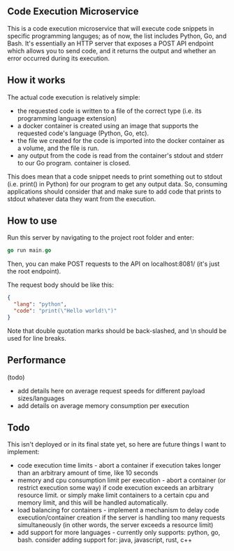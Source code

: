 ## Code Execution Microservice
This is a code execution microservice that will execute code snippets in specific programming languges; as of now, the list includes Python, Go, and Bash.
It's essentially an HTTP server that exposes a POST API endpoint which allows you to send code, and it returns the output and whether an error occurred during its execution.

## How it works
The actual code execution is relatively simple: 
* the requested code is written to a file of the correct type (i.e. its programming language extension)
* a docker container is created using an image that supports the requested code's language (Python, Go, etc).
* the file we created for the code is imported into the docker container as a volume, and the file is run.
* any output from the code is read from the container's stdout and stderr to our Go program. container is closed.

This does mean that a code snippet needs to print something out to stdout (i.e. print() in Python) for our program to get any output data.
So, consuming applications should consider that and make sure to add code that prints to stdout whatever data they want from the execution.

## How to use
Run this server by navigating to the project root folder and enter:
```go
go run main.go
```

Then, you can make POST requests to the API on localhost:8081/ (it's just the root endpoint).

The request body should be like this:
```json
{
  "lang": "python",
  "code": "print(\"Hello world!\")"
}
```
Note that double quotation marks should be back-slashed, and \n should be used for line breaks.

## Performance
(todo)
* add details here on average request speeds for different payload sizes/languages
* add details on average memory consumption per execution

## Todo
This isn't deployed or in its final state yet, so here are future things I want to implement:
* code execution time limits - abort a container if execution takes longer than an arbitrary amount of time, like 10 seconds
* memory and cpu consumption limit per execution - abort a container (or restrict execution some way) if code execution exceeds an arbitrary resource limit.
  or simply make limit containers to a certain cpu and memory limit, and this will be handled automatically.
* load balancing for containers - implement a mechanism to delay code execution/container creation if the server is handling too many requests simultaneously (in other words, the server exceeds a resource limit)
* add support for more languages - currently only supports: python, go, bash.  consider adding support for: java, javascript, rust, c++

